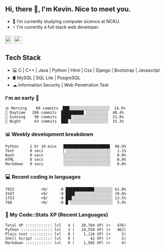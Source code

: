 ## Hi, there 👋, I'm Kevin. Nice to meet you.

- 🌱 I’m currently studying computer sicence at NCKU.
- ⚡ I'm currently a full stack web developer.

<a href="https://www.linkedin.com/in/kevin12686/"><img alt="LinkedIn" src="https://img.shields.io/badge/linkedin%20-%230077B5.svg?&style=for-the-badge&logo=linkedin&logoColor=white" height=25></a>
<a href="https://www.instagram.com/kevin12686/"><img src="https://img.shields.io/badge/instagram-3f729b?&style=for-the-badge&logo=instagram&logoColor=white" height=25></a>

## Tech Stack

* 💻 C | C++ | Java | Python | Html | Css | Django | Bootstrap | Javascript
* 🛢️ MySQL | SQL Lite | PosgreSQL
* ☁ Information Security | Web Penetration Test

### I'm an early 🐤

<!-- early_bird start -->

```text
🌞 Morning    60 commits  ███░░░░░░░░░░░░░░░░░░  14.5%
🌆 Daytime   200 commits  ██████████▏░░░░░░░░░░  48.4%
🌃 Evening    90 commits  ████▌░░░░░░░░░░░░░░░░  21.8%
🌙 Night      63 commits  ███▏░░░░░░░░░░░░░░░░░  15.3%
```

<!-- early_bird end -->

### 📊 Weekly development breakdown

<!-- code_time start -->

```text
Python     1 hr 10 mins   ████████████████████▊  98.9%
Text       0 secs         ▏░░░░░░░░░░░░░░░░░░░░   1.1%
Bash       0 secs         ░░░░░░░░░░░░░░░░░░░░░   0.0%
HTML       0 secs         ░░░░░░░░░░░░░░░░░░░░░   0.0%
Markdown   0 secs         ░░░░░░░░░░░░░░░░░░░░░   0.0%
```

<!-- code_time end -->

### 💻 Recent coding in languages

<!-- code_diff start -->

```text
7922            +0/     -0 ████████████▊░░░░░░░░ 61.0%
2547            +0/     -0 ████░░░░░░░░░░░░░░░░░ 19.6%
1753            +0/     -0 ██▊░░░░░░░░░░░░░░░░░░ 13.5%
768             +0/     -0 █▏░░░░░░░░░░░░░░░░░░░  5.9%
```

<!-- code_diff end -->

### 🧰 My Code::Stats XP (Recent Languages)

<!-- codestats start -->

```text
Total XP :::::::::::: lvl   4 (   28,704 XP) (+   476)
Python :::::::::::::: lvl   3 (   14,558 XP) (+   462)
Plain text :::::::::: lvl   0 (    1,116 XP) (+     5)
Shell Script :::::::: lvl   0 (       42 XP) (+     5)
Markdown :::::::::::: lvl   0 (    1,585 XP) (+     4)
```

<!-- codestats end -->

